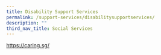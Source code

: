 ```yaml
---
title: Disability Support Services
permalink: /support-services/disabilitysupportservices/
description: ""
third_nav_title: Social Services
---
```

https://caring.sg/